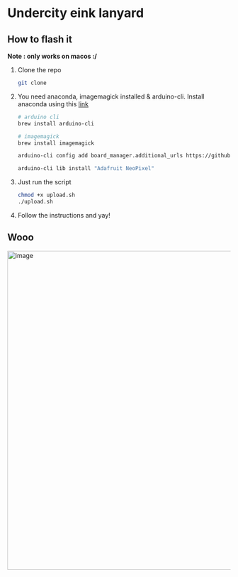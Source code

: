 # Undercity eink lanyard

## How to flash it

__Note : only works on macos :/__

1. Clone the repo
    ```bash
    git clone
    ```
2. You need anaconda, imagemagick installed & arduino-cli. Install anaconda using this [link](https://www.anaconda.com/docs/getting-started/anaconda/install#macos-linux-installation)
    ```bash
    # arduino cli
    brew install arduino-cli

    # imagemagick
    brew install imagemagick

    arduino-cli config add board_manager.additional_urls https://github.com/earlephilhower/arduino-pico/releases/download/global/package_rp2040_index.json

    arduino-cli lib install "Adafruit NeoPixel"
    ```
3. Just run the script
    ```bash
    chmod +x upload.sh
    ./upload.sh
    ```
4. Follow the instructions and yay!

## Wooo

<img width="547" height="720" alt="image" src="https://github.com/user-attachments/assets/4808eedb-61ba-4868-983b-0e15dcd37818" />
